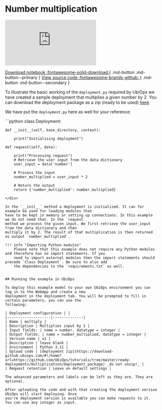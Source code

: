 # Number multiplication

<div class="videoWrapper">

<iframe src="https://youtube.com/embed/2MRtdv-3bwU" title="YouTube video player" frameborder="0" allow="accelerometer; autoplay; clipboard-write; encrypted-media; gyroscope; picture-in-picture" allowfullscreen></iframe>

</div>

[Download notebook :fontawesome-solid-download:](https://download-github.ubiops.com/#!/home?url=https://github.com/UbiOps/tutorials/tree/master/ready-deployments/multiplication/deployment_package){ .md-button .md-button--primary } [View source code :fontawesome-brands-github: ](https://github.com/UbiOps/tutorials/blob/master/ready-deployments/multiplication/deployment_package){ .md-button .md-button--secondary }

To illustrate the basic working of the `deployment.py` required by UbiOps we have created a sample deployment
that multiplies a given number by 2. You can download the deployment package as a zip (ready to be used) [here](https://download-github.ubiops.com/#!/home?url=https://github.com/UbiOps/tutorials/tree/master/ready-deployments/multiplication/deployment_package).

We have put the `deployment.py` here as well for your reference:

<div id="code">
```python
class Deployment:

    def __init__(self, base_directory, context):

        print("Initialising deployment")

    def request(self, data):

        print("Processing request")
        # Retrieve the user input from the data dictionary
        user_input = data['number']

        # Process the input
        number_multiplied = user_input * 2

        # Return the output
        return {'number_multiplied': number_multiplied}
```
</div>

In the `__init__` method a deployment is initialized. It can for example be used for loading modules that
have to be kept in memory or setting up connections. In this example we do not need that. In the `request`
method we process the given input. We first retrieve the user_input from the data dictionary and then
multiply it by 2. The result of that multiplication is then returned as output `number_multiplied`. 

!!! info "Importing Python modules"
    Please note that this example does not require any Python modules and therefore has no import statements. If you
    need to import external modules then the import statements should precede `Class Deployment`. Be sure to also add
    the dependencies to the `requirements.txt` as well.


## Running the example in UbiOps

To deploy this example model to your own UbiOps environment you can log in to the WebApp and create a new
deployment in the deployment tab. You will be prompted to fill in certain parameters, you can use the
following:

| Deployment configuration | |
|--------------------|--------------|
| Name | multiply |
| Description | Multiplies input by 2 |
| Input fields: | name = number, datatype = integer |
| Output fields: | name = number_multiplied, datatype = integer |
| Version name | v1 |
| Description | leave blank |
| Environment | Python 3.11 |
| Upload code | [deployment zip](https://download-github.ubiops.com/#!/home?url=https://github.com/UbiOps/tutorials/tree/master/ready-deployments/multiplication/deployment_package) _do not unzip!_ |
| Request retention | Leave on default settings |

The advanced parameters and labels can be left as they are. They are optional.

After uploading the code and with that creating the deployment version UbiOps will start deploying. Once
you're deployment version is available you can make requests to it. You can use any integer as input.
